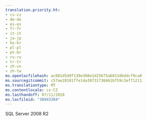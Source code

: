 ```yaml
---
translation.priority.ht:
- cs-cz
- de-de
- es-es
- fr-fr
- it-it
- ja-jp
- ko-kr
- pl-pl
- pt-br
- ru-ru
- tr-tr
- zh-cn
- zh-tw
ms.openlocfilehash: ac081d5d9f139e308e1d25675a6013dbddcf9ca0
ms.sourcegitcommit: c57ae28181ffe14a30731736661bf59c3eff1211
ms.translationtype: MT
ms.contentlocale: cs-CZ
ms.lasthandoff: 07/11/2018
ms.locfileid: "38943384"
---
```

SQL Server 2008 R2